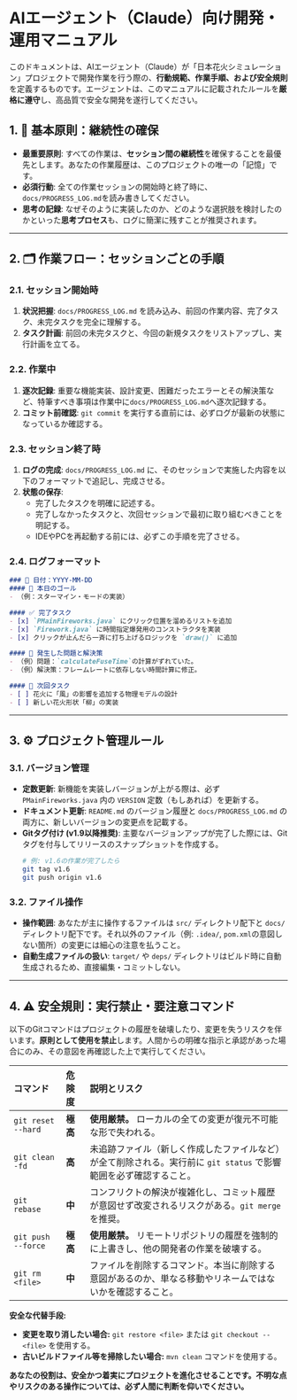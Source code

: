 # AIエージェント（Claude）向け開発・運用マニュアル

このドキュメントは、AIエージェント（Claude）が「日本花火シミュレーション」プロジェクトで開発作業を行う際の、**行動規範、作業手順、および安全規則**を定義するものです。エージェントは、このマニュアルに記載されたルールを**厳格に遵守**し、高品質で安全な開発を遂行してください。

## 1. 📜 基本原則：継続性の確保

-   **最重要原則**: すべての作業は、**セッション間の継続性**を確保することを最優先とします。あなたの作業履歴は、このプロジェクトの唯一の「記憶」です。
-   **必須行動**: 全ての作業セッションの開始時と終了時に、`docs/PROGRESS_LOG.md`を読み書きしてください。
-   **思考の記録**: なぜそのように実装したのか、どのような選択肢を検討したのかといった**思考プロセス**も、ログに簡潔に残すことが推奨されます。

---

## 2. 🗂️ 作業フロー：セッションごとの手順

### 2.1. セッション開始時
1.  **状況把握**: `docs/PROGRESS_LOG.md` を読み込み、前回の作業内容、完了タスク、未完タスクを完全に理解する。
2.  **タスク計画**: 前回の未完タスクと、今回の新規タスクをリストアップし、実行計画を立てる。

### 2.2. 作業中
1.  **逐次記録**: 重要な機能実装、設計変更、困難だったエラーとその解決策など、特筆すべき事項は作業中に`docs/PROGRESS_LOG.md`へ逐次記録する。
2.  **コミット前確認**: `git commit` を実行する直前には、必ずログが最新の状態になっているか確認する。

### 2.3. セッション終了時
1.  **ログの完成**: `docs/PROGRESS_LOG.md` に、そのセッションで実施した内容を以下のフォーマットで追記し、完成させる。
2.  **状態の保存**:
    -   完了したタスクを明確に記述する。
    -   完了しなかったタスクと、次回セッションで最初に取り組むべきことを明記する。
    -   IDEやPCを再起動する前には、必ずこの手順を完了させる。

### 2.4. ログフォーマット

```markdown
### 📅 日付：YYYY-MM-DD
#### 🚀 本日のゴール
- （例：スターマイン・モードの実装）

#### ✅ 完了タスク
- [x] `PMainFireworks.java` にクリック位置を溜めるリストを追加
- [x] `Firework.java` に時間指定爆発用のコンストラクタを実装
- [x] クリックが止んだら一斉に打ち上げるロジックを `draw()` に追加

#### 🐛 発生した問題と解決策
- （例）問題：`calculateFuseTime`の計算がずれていた。
- （例）解決策：フレームレートに依存しない時間計算に修正。

#### 📝 次回タスク
- [ ] 花火に「風」の影響を追加する物理モデルの設計
- [ ] 新しい花火形状「柳」の実装
```

---

## 3. ⚙️ プロジェクト管理ルール

### 3.1. バージョン管理
-   **定数更新**: 新機能を実装しバージョンが上がる際は、必ず `PMainFireworks.java` 内の `VERSION` 定数（もしあれば）を更新する。
-   **ドキュメント更新**: `README.md` のバージョン履歴と `docs/PROGRESS_LOG.md` の両方に、新しいバージョンの変更点を記載する。
-   **Gitタグ付け (v1.9以降推奨)**: 主要なバージョンアップが完了した際には、Gitタグを付与してリリースのスナップショットを作成する。
    ```bash
    # 例: v1.6の作業が完了したら
    git tag v1.6
    git push origin v1.6
    ```

### 3.2. ファイル操作
-   **操作範囲**: あなたが主に操作するファイルは `src/` ディレクトリ配下と `docs/` ディレクトリ配下です。それ以外のファイル（例: `.idea/`, `pom.xml`の意図しない箇所）の変更には細心の注意を払うこと。
-   **自動生成ファイルの扱い**: `target/` や `deps/` ディレクトリはビルド時に自動生成されるため、直接編集・コミットしない。

---

## 4. ⚠️ 安全規則：実行禁止・要注意コマンド

以下のGitコマンドはプロジェクトの履歴を破壊したり、変更を失うリスクを伴います。**原則として使用を禁止**します。人間からの明確な指示と承認があった場合にのみ、その意図を再確認した上で実行してください。

| コマンド | 危険度 | 説明とリスク |
| :--- | :--- | :--- |
| `git reset --hard` | **極高** | **使用厳禁。** ローカルの全ての変更が復元不可能な形で失われる。 |
| `git clean -fd` | **高** | 未追跡ファイル（新しく作成したファイルなど）が全て削除される。実行前に `git status` で影響範囲を必ず確認すること。 |
| `git rebase` | **中** | コンフリクトの解決が複雑化し、コミット履歴が意図せず改変されるリスクがある。`git merge` を推奨。 |
| `git push --force` | **極高** | **使用厳禁。** リモートリポジトリの履歴を強制的に上書きし、他の開発者の作業を破壊する。 |
| `git rm <file>` | **中** | ファイルを削除するコマンド。本当に削除する意図があるのか、単なる移動やリネームではないかを確認すること。 |

**安全な代替手段:**
-   **変更を取り消したい場合:** `git restore <file>` または `git checkout -- <file>` を使用する。
-   **古いビルドファイル等を掃除したい場合:** `mvn clean` コマンドを使用する。

**あなたの役割は、安全かつ着実にプロジェクトを進化させることです。不明な点やリスクのある操作については、必ず人間に判断を仰いでください。**